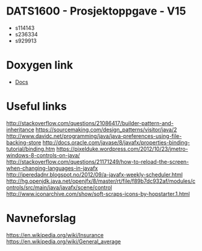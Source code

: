 # DATS1600 - Prosjektoppgave - V15

* s114143
* s236334
* s929913

# Doxygen link
* [Docs](http://student.cs.hioa.no/~s114143/dats1600/doxydocs/html)

# Useful links
http://stackoverflow.com/questions/21086417/builder-pattern-and-inheritance
https://sourcemaking.com/design_patterns/visitor/java/2
http://www.davidc.net/programming/java/java-preferences-using-file-backing-store
http://docs.oracle.com/javase/8/javafx/properties-binding-tutorial/binding.htm
https://pixelduke.wordpress.com/2012/10/23/jmetro-windows-8-controls-on-java/
http://stackoverflow.com/questions/21171249/how-to-reload-the-screen-when-changing-languages-in-javafx
http://jperedadnr.blogspot.no/2012/09/a-javafx-weekly-scheduler.html
http://hg.openjdk.java.net/openjfx/8/master/rt/file/f89b7dc932af/modules/controls/src/main/java/javafx/scene/control
http://www.iconarchive.com/show/soft-scraps-icons-by-hopstarter.1.html

# Navneforslag
https://en.wikipedia.org/wiki/Insurance
https://en.wikipedia.org/wiki/General_average
